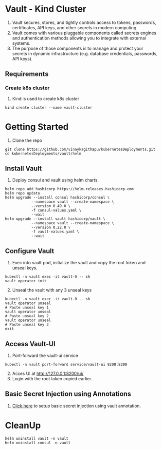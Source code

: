 # Vault - Kind Cluster
1. Vault secures, stores, and tightly controls access to tokens, passwords, certificates, API keys, and other secrets in modern computing.
2. Vault comes with various pluggable components called secrets engines and authentication methods allowing you to integrate with external systems.
3. The purpose of those components is to manage and protect your secrets in dynamic infrastructure (e.g. database credentials, passwords, API keys).

## Requirements
### Create k8s cluster
1. Kind is used to create k8s cluster
```shell
kind create cluster --name vault-cluster
```

# Getting Started
1. Clone the repo
```shell
git clone https://github.com/vinaykagithapu/kubernetesDeployments.git
cd kubernetesDeployments/vault/helm
```

## Install Vault
1. Deploy consul and vault using helm charts.
```shell
helm repo add hashicorp https://helm.releases.hashicorp.com
helm repo update
helm upgrade --install consul hashicorp/consul \
            --namespace vault --create-namespace \
            --version 0.49.0 \
            -f consul-values.yaml \
            --wait
helm upgrade --install vault hashicorp/vault \
            --namespace vault --create-namespace \
            --version 0.22.0 \
            -f vault-values.yaml \
            --wait
```

## Configure Vault
1. Exec into vault pod, initialize the vault and copy the root token and unseal keys.
```shell
kubectl -n vault exec -it vault-0 -- sh
vault operator init 
```
2. Unseal the vault with any 3 unseal keys
```shell
kubectl -n vault exec -it vault-0 -- sh
vault operator unseal
# Paste unseal key 1
vault operator unseal
# Paste unseal key 2
vault operator unseal
# Paste unseal key 3 
exit
```

## Access Vault-UI
1. Port-forward the  vault-ui service
```shell
kubectl -n vault port-forward service/vault-ui 8200:8200
```
2. Acces UI at http://127.0.0.1:8200/ui/
3. Login with the root token copied earlier.

## Basic Secret Injection using Annotations
1. [Click here](../example-apps/basic-secret/README.md) to setup basic secret injection using vault annotation.

# CleanUp
```shell
helm uninstall vault -n vault
helm uninstall consul -n vault
```